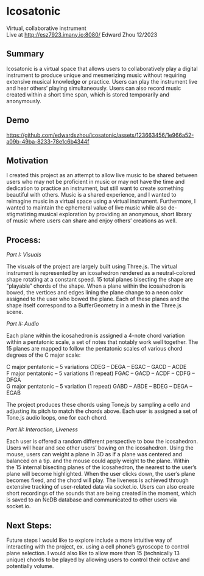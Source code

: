 # Icosatonic
Virtual, collaborative instrument   
Live at http://esz7923.imany.io:8080/
Edward Zhou 12/2023

Summary  
---
Icosatonic is a virtual space that allows users to collaboratively play a digital instrument to produce unique and mesmerizing music without requiring extensive musical knowledge or practice. Users can play the instrument live and hear others’ playing simultaneously. Users can also record music created within a short time span, which is stored temporarily and anonymously.   

Demo
---

https://github.com/edwardszhou/icosatonic/assets/123663456/1e966a52-a09b-49ba-8233-78e1c6b4344f


Motivation  
---  
I created this project as an attempt to allow live music to be shared between users who may not be proficient in music or may not have the time and dedication to practice an instrument, but still want to create something beautiful with others. Music is a shared experience, and I wanted to reimagine music in a virtual space using a virtual instrument. Furthermore, I wanted to maintain the ephemeral value of live music while also de-stigmatizing musical exploration by providing an anonymous, short library of music where users can share and enjoy others’ creations as well.
   
Process:
---  
_Part I: Visuals_  
   
The visuals of the project are largely built using Three.js. The virtual instrument is represented by an icosahedron rendered as a neutral-colored shape rotating at a constant speed. 15 total planes bisecting the shape are “playable” chords of the shape. When a plane within the icosahedron is bowed, the vertices and edges lining the plane change to a neon color assigned to the user who bowed the plane. Each of these planes and the shape itself correspond to a BufferGeometry in a mesh in the Three.js scene.   
   
_Part II: Audio_   
   
Each plane within the icosahedron is assigned a 4-note chord variation within a pentatonic scale, a set of notes that notably work well together. The 15 planes are mapped to follow the pentatonic scales of various chord degrees of the C major scale:   
   
C major pentatonic – 5 variations CDEG – DEGA – EGAC – GACD – ACDE   
F major pentatonic – 5 variations (1 repeat) FGAC – GACD – ACDF – CDFG – DFGA   
G major pentatonic – 5 variation (1 repeat) GABD – ABDE – BDEG – DEGA – EGAB   
   
The project produces these chords using Tone.js by sampling a cello and adjusting its pitch to match the chords above. Each user is assigned a set of Tone.js audio loops, one for each chord.   
   
_Part III: Interaction, Liveness_   
   
Each user is offered a random different perspective to bow the icosahedron. Users will hear and see other users’ bowing on the icosahedron. Using the mouse, users can weight a plane in 3D as if a plane was centered and balanced on a tip. and the mouse could apply weight to the plane. Within the 15 internal bisecting planes of the icosahedron, the nearest to the user’s plane will become highlighted. When the user clicks down, the user’s plane becomes fixed, and the chord will play. The liveness is achieved through extensive tracking of user-related data via socket.io. Users can also create short recordings of the sounds that are being created in the moment, which is saved to an NeDB database and communicated to other users via socket.io.   
   
Next Steps:   
---   
Future steps I would like to explore include a more intuitive way of interacting with the project, ex. using a cell phone’s gyroscope to control plane selection. I would also like to allow more than 15 (technically 13 unique) chords to be played by allowing users to control their octave and potentially volume.
